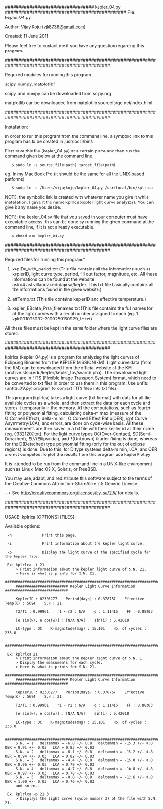 #################################  kepler_04.py  #############################################
 File:              kepler_04.py

 Author:            Vijay Koju (vjk8736@gmail.com)

 Created:           11 June 2011

 Please feel free to contact me if you have any question regarding this program.

###############################################################################################

 Required modules for running this program.

 scipy, numpy, matplotlib"

 scipy, and numpy can be downloaded from scipy.org

 matplotlib can be downloaded from matplotlib.sourceforge.net/index.html

###############################################################################################

 Installation:

 In order to run this program from the command line, a symbolic link to this program has to be
 created in /usr/local/bin/.

 First save this file (kepler_04.py) at a certain place and then run the command given below at
 the command line.

       $ sudo ln -s source_file(path) target_file(path)

 eg. In my Mac Book Pro (it should be the same for all the UNIX-based patforms)

       $ sudo ln -s /Users/vijaykoju/kepler_04.py /usr/local/bin/kplrlca

 NOTE: the symbolic link is created with whatever name you give it while installation. I gave it
       the name kplrlca(kepler light curve analyzer). You can give it any name you desire.

 NOTE: the kepler_04.py file that you saved in your computer must have executable access.
       this can be done by running the given command at the command line, if it is not already
       executable.

       $ chmod a+x kepler_04.py

###############################################################################################

 Required files for running this program."

 1) kepIDs_with_period.txt (This file contains all the informations such as keplerID, light
    curve type, period, fill out factor, magnitude, etc. All these informations can be found
    at the website astro4.ast.villanova.edu/aprsa/kepler. This txt file basically contains
    all the informations found in the given website.)

 2) effTemp.txt (This file contains keplerID and effective tempereture.)

 3) kepler_EBdata_Prsa_filenames.txt (This file contains the full names for all the light
    curves with a serial number assigned to each (eg. 1  kplr001026032-2009259160929_llc.txt).

 All these files must be kept in the same folder where the light curve files are stored.

###############################################################################################

 kplrlca (kepler_04.py) is a program for analyzing the light curves of Eclipsing
 Binaries from the KEPLER MISSION(KM). Light curve data (from the KM) can be downloaded
 from the official website of the KM (archive.stsci.edu/kepler/kepler_fov/search.php).
 The downloaded light curves are in FITS (Flexible Image Transport System) format, which
 need to be converted to txt files in order to use them in this program. Use unfits
 (unfits_09.py) program to convert FITS files into txt files.

 This program (kplrlca) takes a light curve (txt format) with data for all the
 available cycles as a whole, and then extract the data for each cycle and stores it
 temporarily in the memory. All the computations, such as fourier fitting or polynomial
 fitting, calculating delta-m max (measure of the O'Connell Effect), delta-m min, O'Connell
 Effect Ratio(OER), ight Curve Asymmetry(LCA), and errors, are done on cycle-wise basis.
 All these measurements are then saved in a txt file with their kepler id as their name
 (eg. 03321207.txt). For the light curve types OC(Over-Contact), SD(Semi-Detached),
 ELV(Ellipsoidal), and ?(Unknown) fourier fitting is done, whereas for the D(Detached)
 type polynomial fitting (only for the out of eclipse regions) is done. Due to this, for
 D type systems delta-m min, LCA, and OER are not computed.To plot the results from this
 program use keplerPlot.py

 It is intended to be run from the command line in a UNIX-like environment such as
 Linux, Mac OS X, Solaris, or FreeBSD.

 You may use, adapt, and redistribute this software subject to the terms of the
 Creative Commons Attribution-ShareAlike 2.5 Generic License.

 --> See http://creativecommons.org/licenses/by-sa/2.5/ for details.

###############################################################################################

  USAGE: kplrlca [OPTIONS] [FILES]
  
  Available options:

     -h              Print this page.

     -i              Print information about the kepler light curve.

     -p              Display the light curve of the specified cycle for the kepler file.
  
     Ex: kplrlca -i 21
         > Print information about the kepler light curve of S.N. 21.
         > Here is what is prints for S.N. 21.
         #####################################################################################
         ######################## Kepler Light Curve Information #############################
    
         KeplerID : 02305277    Period(days) : 0.378757    Effective Temp(K) : 5694    S.N : 21
    
         T2/T1 : 0.99961    r1 + r2 : N/A    q : 1.11416    FF : 0.88203
    
         [e sin(w), e cos(w)] : [N/A N/A]    sin(i) : 0.42018
    
         LC-type : OC    K-magnitude(mag) : 15.101    No. of cycles : 233.0
    
         #####################################################################################
    
     Ex: kplrlca 21
         > Print information about the kepler light curve of S.N. 1.
         > Display the measuments for each cycle.
         > Here is what is prints for S.N. 21. 
         #####################################################################################
         ######################## Kepler Light Curve Information #############################
    
         KeplerID : 02305277    Period(days) : 0.378757    Effective Temp(K) : 5694    S.N : 21
    
         T2/T1 : 0.99961    r1 + r2 : N/A    q : 1.11416    FF : 0.88203
    
         [e sin(w), e cos(w)] : [N/A N/A]    sin(i) : 0.42018
    
         LC-type : OC    K-magnitude(mag) : 15.101    No. of cycles : 233.0
    
         #####################################################################################
         S.N. = 1   deltammax = -6.8 +/- 0.8   deltammin = -15.3 +/- 0.8   OER = 0.91 +/- 0.03   LCA = 0.83 +/- 0.03
         S.N. = 2   deltammax = -6.1 +/- 0.8   deltammin = -15.2 +/- 0.8   OER = 0.94 +/- 0.03   LCA = 0.82 +/- 0.03
         S.N. = 3   deltammax = -4.4 +/- 0.8   deltammin = -15.0 +/- 0.8   OER = 0.96 +/- 0.03   LCA = 0.79 +/- 0.03
         S.N. = 4   deltammax = -4.7 +/- 0.8   deltammin = -10.8 +/- 0.8   OER = 0.97 +/- 0.03   LCA = 0.78 +/- 0.03
         S.N. = 5   deltammax = -0.8 +/- 0.8   deltammin = -12.6 +/- 0.8   OER = 1.00 +/- 0.03   LCA = 0.76 +/- 0.03
         and so on...
    
     Ex. kplrlca -p 21 3
         > Displays the light curve (cycle number 3) of the file with S.N. 21.
    
